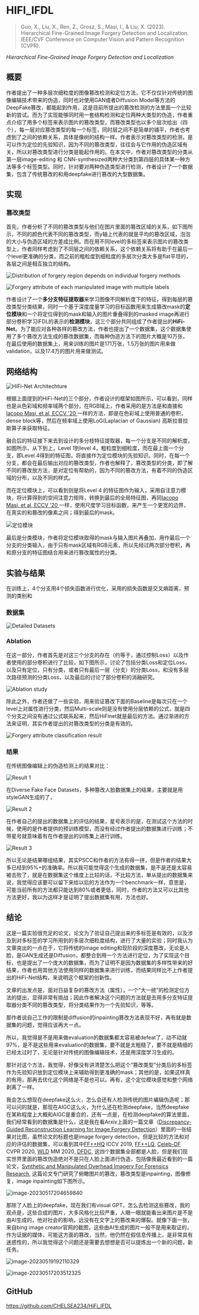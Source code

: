 # HIFI_IFDL

> Guo, X., Liu, X., Ren, Z., Grosz, S., Masi, I., & Liu, X. (2023). Hierarchical Fine-Grained Image Forgery Detection and Localization. IEEE/CVF Conference on Computer Vision and Pattern Recognition (CVPR).

*Hierarchical Fine-Grained Image Forgery Detection and Localization*

## 概要

作者提出了一种多层次细粒度的图像篡改检测和定位方法，它不仅仅针对传统的图像编辑技术带来的伪造，同时也对使用GAN或者Diffusion Model等方法的DeepFake篡改，都能起到作用，这是目前所提出的篡改检测的方法里面一个比较新的尝试。而为了实现能够同时用一套结构检测和定位两种大类型的伪造，作者重点介绍了用多个标签来表示图片的篡改类型，而篡改类型也以多个层次给出（四个），每一层对应篡改类型的每一个标签，同时层之间不是简单的铺平，作者也考虑到了之间的依赖关系，具体是像树的结构一样。作者表示对篡改类型的检测，是可以作为定位的先验知识，因为不同的篡改类型，往往会与它作用的伪造区域有关，所以对篡改类型进行分类是能起作用的。在本文中，作者对篡改类型的分类从第一层image-editing 和 CNN-synthesized两种大分类到第四层的具体某一种方法等多个标签类型。同时，针对要对两种伪造类型进行检测，作者设计了一个数据集，包含了传统篡改的和用deepfake进行篡改的大型数据集。

## 实现

### 篡改类型

首先，作者分析了不同的篡改类型与他们在图片里面的篡改区域的关系，如下图所示，不同的颜色代表不同的篡改类型，而y轴上代表的就是平均的篡改区域，泡泡的大小与伪造区域的方差成比例。而在用不同level的多标签来表示图片的篡改类型上，作者同样考虑到了不同层之间的依赖关系，这个依赖关系将有助于在最后一个level更准确的分类，而之前的粗粒度到细粒度的多层次分类大多是flat平坦的，各层之间是相互独立的结构。

![Distribution of forgery region depends on individual forgery methods](https://s2.loli.net/2023/04/30/KXomAUaMh6bEuLe.png)

![Forgery attribute of each manipulated image with multiple labels](https://s2.loli.net/2023/04/30/vhAmDEKtl74PujR.png)

作者设计了一个**多分支特征提取器**来学习图像不同解析度下的特征，得到每层的篡改类型分类结果，同时一个基于深度度量学习的目标函数用来生成篡改mask的**定位模块**和一个将定位得到的mask和输入的图片重叠得到的masked image再进行部分卷积学习IFDL的表示的**检测模块**，这三个部分共同组成了作者提出的**HiFi-Net**。为了能应对各种各样的篡改方法，作者也提出了一个数据集，这个数据集使用了多个篡改方法生成的篡改数据集，而每种伪造方法下的图片大概是10万张，在最后使用的数据集上，用来训练的图片是171万张，1.5万张的图片用来做validation，以及17.4万的图片用来做测试。

## 网络结构

![HiFi-Net Architechture](https://s2.loli.net/2023/05/05/MKTZ51zBvWbA6qV.png)

根据上面提到的HiFi-Net的三个部分，作者设计的框架如图所示，可以看到，同样也是从色彩域和频率域两个部分，在RGB域上，作者采用的是方法是和直接和[Iacopo Masi, et al, ECCV '20 ](https://arxiv.org/abs/2008.03412)一样的方法，即是在色彩域上使用普通的卷积，dense block等，然后在频率域上使用LoG(Laplacian of Gaussian) 高斯拉普拉斯算子来获取特征。

融合后的特征接下来去到设计的多分枝特征提取器，每一个分支是不同的解析度，如图所示，从下到上，Level 1到level 4，粗粒度到细粒度，而在最上面一个分支，即Level 4得到的特征图，将直接作为定位模块的先验知识。同时，在每一个分支，都会在最后输出对应的篡改类型，作者也解释了，篡改类型的分类，即了解不同的篡改放方法，是对定位有帮助的，因为不同的篡改方法，有着不同的伪造区域的分布，以及不同的样式。

而在定位模块上，可以看到则是将Level 4 的特征图作为输入，采用自注意力模块，将计算得到的空间注意力矩阵，转换到最后的全局特征图，再同[Iacopo Masi, et al, ECCV '20 ](https://arxiv.org/abs/2008.03412)一样，使用尺度学习目标函数，来产生一个更宽的边界，在真实的和篡改的像素之间；得到最后的mask。

![定位模块](https://s2.loli.net/2023/05/09/OiFZnMu7LR83zSY.png)

最后是分类模块，作者将定位模块取得的mask与输入图片再叠加，用作最后一个分支的分类输入，由于只有mask区域有RGB元素，所以先经过两次部分卷积，再和原分支的特征图结合用来进行篡改属性的分类。

## 实验与结果

在训练上，4个分支用4个损失函数进行优化，采用的损失函数是交叉熵距离，预测的类别和

### 数据集

![Detailed Datasets](https://s2.loli.net/2023/05/11/OcBKQzo7HCAJedf.png)

### Ablation

在这一部分，作者首先是对这三个分支的存在（约等于，通过控制Loss）以及作者使用的部分卷积进行了比较，如下图所示，讨论了包括分类Loss和定位Loss，以及只有定位，只有分类，或者只有最后一层（分支）的分类Loss，和没有多层次路径预测的分类Loss，以及最后的讨论了部分卷积的消融研究。

![Ablation study](https://s2.loli.net/2023/05/11/xr5mSuDa93ejX6A.png)

除此之外，作者还做了一些实验，用来验证篡改下面的Baseline是每次只在一个level上对属性进行分类，然后Multi-scale则是没有使用分层依赖的公式，就是四个分支之间没有通过公式联系起来，然后HiFinet就是最后的方法。通过渐进的方法来证明，其实作者提出的对篡改类型的分类是有效的。

![Forgery attribute classification result](https://s2.loli.net/2023/05/11/LwTCvP2XDUt9kAO.png)

### 结果

在传统图像编辑上的伪造检测上的结果对比：

![Result 1](https://s2.loli.net/2023/05/11/EfTbScoUFBxipr6.png)

在Diverse Fake Face Datasets，多种篡改人脸数据集上的结果，主要就是用styleGAN生成的了，

![Result 2](https://s2.loli.net/2023/05/11/TwDz2EjQ5uJgetL.png)

在作者自己的提出的数据集上的评估的结果，星号表示的是，在测试这个方法的时候，使用的是作者提供的预训练模型，而没有经过作者提出的数据集进行训练；不带星号就意味着有在作者提出的训练集上进行训练。

![Result 3](https://s2.loli.net/2023/05/11/KtxAYoR79LBgHGk.png)

所以无论是结果哪组结果，其实PSCC和作者的方法有得一拼，但是作者的结果大多已经到95%+的准确率。所以我可能觉得这个生成的数据集，是不是还是太容易被击败了，就是在数据集这个维度上比较的话，不比较方法，单从提出的数据集来说，我觉得应该要可以留下来给以后的方法作为一个benchmark一样，意思是，可能当前所有的方法都只能达到80%或者更低，同时，作者的方法又可以比其他方法更好，我以为这样才是证明了提出数据集有用，方法也好。

## 结论

这是一篇实验很充足的论文，论文为了验证自己提出来的多标签是有效的，以及涉及到对多标签的学习所用到的多层次细粒度结构，进行了大量的实验；同时我认为文章突出的一点在于，它将传统的image editing和现阶段的深度篡改，无论是人脸，是GAN生成还是Diffusion，都整合到用一个方法进行定位，为了实现这个目标，也是提出了一个庞大的数据集，而为了证明不是因为数据集的多样性带来的好结果，作者也用其他方法使用同样的数据集来进行训练，而结果同样比不上作者提出的HiFi-Net结构，来说明这个框架的创新性。

文章的出发点是，面对日益复杂的篡改方法（属性），一个“大一统”的检测定位方法的提出，显得非常有挑战；因此作者解决这个问题的方法就是去用多分支特征提取器分类不同的篡改类型，将分类结果作为一个先验知识，等等。

那作者说自己工作的限制是diffusion的inpainting篡改方法表现不好，再有就是数据集的问题，觉得应该再大一点。

所以，我觉得是不是用来做evaluation的数据集都太容易被defeat了，动不动就97%，是不是这些用来evaluation的数据集，要不就是太粗糙了，要不就是精细的已经太过时了，无论是针对传统的图像编辑技术，还是用深度学习生成的。

那针对这个方法，我觉得，好像没有讲清楚怎么把这个“篡改类型”分类后的多标签作为先验知识放到定位模块上来辅助得到更准确的mask；其他的是，如果这样真的有用，那再去优化这个网络是不是也可以。再有，这个定位模块感觉和整个网络剥离了一样。

我会怎么想现在deepfake这么火，怎么会还有人检测传统的图片编辑伪造呢；那可以问的就是，那现在AIGC这么火，为什么还在检测deepfake，当然deepfake在某称程度上大概和AIGC是重合的，还有一点是，在检测deepfake的算法里面，我们经常看到的数据集是什么，这是我在看Arxiv上面的一篇文章（[Discrepancy-Guided Reconstruction Learning for Image Forgery Detection](https://arxiv.org/abs/2304.13349)）里面的一张结果对比图，虽然论文的标题也是image forgery detection，但是比较的方法和对应的评估的数据集，可以看到其中[FF++HQ](https://arxiv.org/abs/1901.08971) ICCV 2019, [FF++LQ](https://arxiv.org/abs/1901.08971), [Celeb-DF](https://arxiv.org/abs/1909.12962) CVPR 2020, [WLD](https://arxiv.org/abs/2101.01456) MM 2020, [DFDC](https://arxiv.org/abs/2006.07397), 这四个数据集全部都是人脸，但是我们现实世界里面的篡改伪造绝对不是只在人脸上面进行伪造，包括像我最近看到的一篇论文，[Synthetic and Manipulated Overhead Imagery For Forensics Research](https://arxiv.org/abs/2305.05784), 这篇论文专门研究了俯瞰图片的篡改，篡改类型是inpainting，图像修复，image inpainting如下图所示。

![image-20230517204659840](https://s2.loli.net/2023/05/17/MBXfLHlxT7hESKw.png)

那除了人脸上的deepfake，现在我们有visual GPT，怎么去检测这些篡改，我的观点是，这些合成的图片，大多风格化比较严重，人眼一眼就能看出来图片是不是由AI生成的，他对社会的影响，远没有在文字上的篡改来的爆裂。就像下面一张，来自bing image creator官网的截图，这些由AI生成的图片一般不是用来取证的，作为证据的媒体，可能这方面的篡改，当然，他仍然在假信息传播上，是非常具有迷惑性的，所以我觉得这个问题还是需要去想想是否可以提炼出一个新的问题，新任务。

![image-20230519192110329](https://s2.loli.net/2023/05/19/uZphdPRJE9cm2KM.png)



![image-20230517203512325](https://s2.loli.net/2023/05/17/FXASovetxVpdnOM.png)

## GitHub

https://github.com/CHELSEA234/HiFi_IFDL
